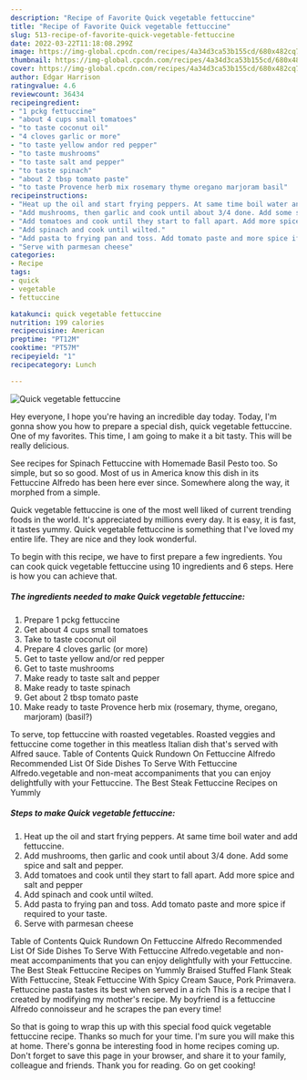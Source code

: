 ```yaml
---
description: "Recipe of Favorite Quick vegetable fettuccine"
title: "Recipe of Favorite Quick vegetable fettuccine"
slug: 513-recipe-of-favorite-quick-vegetable-fettuccine
date: 2022-03-22T11:18:08.299Z
image: https://img-global.cpcdn.com/recipes/4a34d3ca53b155cd/680x482cq70/quick-vegetable-fettuccine-recipe-main-photo.jpg
thumbnail: https://img-global.cpcdn.com/recipes/4a34d3ca53b155cd/680x482cq70/quick-vegetable-fettuccine-recipe-main-photo.jpg
cover: https://img-global.cpcdn.com/recipes/4a34d3ca53b155cd/680x482cq70/quick-vegetable-fettuccine-recipe-main-photo.jpg
author: Edgar Harrison
ratingvalue: 4.6
reviewcount: 36434
recipeingredient:
- "1 pckg fettuccine"
- "about 4 cups small tomatoes"
- "to taste coconut oil"
- "4 cloves garlic or more"
- "to taste yellow andor red pepper"
- "to taste mushrooms"
- "to taste salt and pepper"
- "to taste spinach"
- "about 2 tbsp tomato paste"
- "to taste Provence herb mix rosemary thyme oregano marjoram basil"
recipeinstructions:
- "Heat up the oil and start frying peppers. At same time boil water and add fettuccine."
- "Add mushrooms, then garlic and cook until about 3/4 done. Add some spice and salt and pepper."
- "Add tomatoes and cook until they start to fall apart. Add more spice and salt and pepper"
- "Add spinach and cook until wilted."
- "Add pasta to frying pan and toss. Add tomato paste and more spice if required to your taste."
- "Serve with parmesan cheese"
categories:
- Recipe
tags:
- quick
- vegetable
- fettuccine

katakunci: quick vegetable fettuccine 
nutrition: 199 calories
recipecuisine: American
preptime: "PT12M"
cooktime: "PT57M"
recipeyield: "1"
recipecategory: Lunch

---
```



![Quick vegetable fettuccine](https://img-global.cpcdn.com/recipes/4a34d3ca53b155cd/680x482cq70/quick-vegetable-fettuccine-recipe-main-photo.jpg)

Hey everyone, I hope you're having an incredible day today. Today, I'm gonna show you how to prepare a special dish, quick vegetable fettuccine. One of my favorites. This time, I am going to make it a bit tasty. This will be really delicious.

See recipes for Spinach Fettuccine with Homemade Basil Pesto too. So simple, but so so good. Most of us in America know this dish in its Fettuccine Alfredo has been here ever since. Somewhere along the way, it morphed from a simple.

Quick vegetable fettuccine is one of the most well liked of current trending foods in the world. It's appreciated by millions every day. It is easy, it is fast, it tastes yummy. Quick vegetable fettuccine is something that I've loved my entire life. They are nice and they look wonderful.


To begin with this recipe, we have to first prepare a few ingredients. You can cook quick vegetable fettuccine using 10 ingredients and 6 steps. Here is how you can achieve that.

<!--inarticleads1-->

##### The ingredients needed to make Quick vegetable fettuccine:

1. Prepare 1 pckg fettuccine
1. Get about 4 cups small tomatoes
1. Take to taste coconut oil
1. Prepare 4 cloves garlic (or more)
1. Get to taste yellow and/or red pepper
1. Get to taste mushrooms
1. Make ready to taste salt and pepper
1. Make ready to taste spinach
1. Get about 2 tbsp tomato paste
1. Make ready to taste Provence herb mix (rosemary, thyme, oregano, marjoram) (basil?)


To serve, top fettuccine with roasted vegetables. Roasted veggies and fettuccine come together in this meatless Italian dish that&#39;s served with Alfred sauce. Table of Contents Quick Rundown On Fettuccine Alfredo Recommended List Of Side Dishes To Serve With Fettuccine Alfredo.vegetable and non-meat accompaniments that you can enjoy delightfully with your Fettuccine. The Best Steak Fettuccine Recipes on Yummly 

<!--inarticleads2-->

##### Steps to make Quick vegetable fettuccine:

1. Heat up the oil and start frying peppers. At same time boil water and add fettuccine.
1. Add mushrooms, then garlic and cook until about 3/4 done. Add some spice and salt and pepper.
1. Add tomatoes and cook until they start to fall apart. Add more spice and salt and pepper
1. Add spinach and cook until wilted.
1. Add pasta to frying pan and toss. Add tomato paste and more spice if required to your taste.
1. Serve with parmesan cheese


Table of Contents Quick Rundown On Fettuccine Alfredo Recommended List Of Side Dishes To Serve With Fettuccine Alfredo.vegetable and non-meat accompaniments that you can enjoy delightfully with your Fettuccine. The Best Steak Fettuccine Recipes on Yummly Braised Stuffed Flank Steak With Fettuccine, Steak Fettuccine With Spicy Cream Sauce, Pork Primavera. Fettuccine pasta tastes its best when served in a rich This is a recipe that I created by modifying my mother&#39;s recipe. My boyfriend is a fettuccine Alfredo connoisseur and he scrapes the pan every time! 

So that is going to wrap this up with this special food quick vegetable fettuccine recipe. Thanks so much for your time. I'm sure you will make this at home. There's gonna be interesting food in home recipes coming up. Don't forget to save this page in your browser, and share it to your family, colleague and friends. Thank you for reading. Go on get cooking!
